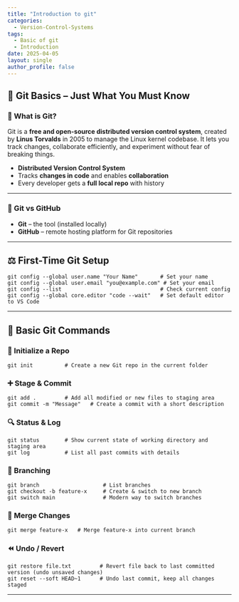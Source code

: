 ```yaml
---
title: "Introduction to git"
categories: 
  - Version-Control-Systems
tags: 
  - Basic of git
  - Introduction
date: 2025-04-05
layout: single
author_profile: false
---
```

## 🧠 Git Basics – Just What You Must Know

### 📌 What is Git?
Git is a **free and open-source distributed version control system**, created by **Linus Torvalds** in 2005 to manage the Linux kernel codebase.
It lets you track changes, collaborate efficiently, and experiment without fear of breaking things.
- **Distributed Version Control System**
- Tracks **changes in code** and enables **collaboration**
- Every developer gets a **full local repo** with history

---

### 📂 Git vs GitHub
- **Git** – the tool (installed locally)
- **GitHub** – remote hosting platform for Git repositories

---

## ⚖️ First-Time Git Setup
```
git config --global user.name "Your Name"       # Set your name
git config --global user.email "you@example.com" # Set your email
git config --list                               # Check current config
git config --global core.editor "code --wait"   # Set default editor to VS Code
```

---

## 🔧 Basic Git Commands

### 📁 Initialize a Repo
```
git init          # Create a new Git repo in the current folder
```

### ➕ Stage & Commit
```
git add .         # Add all modified or new files to staging area
git commit -m "Message"   # Create a commit with a short description
```

### 🔍 Status & Log
```
git status        # Show current state of working directory and staging area
git log           # List all past commits with details
```

### 🔀 Branching
```
git branch                    # List branches
git checkout -b feature-x     # Create & switch to new branch
git switch main               # Modern way to switch branches
```

### 🔁 Merge Changes
```
git merge feature-x   # Merge feature-x into current branch
```

### ⏪ Undo / Revert
```
git restore file.txt         # Revert file back to last committed version (undo unsaved changes)
git reset --soft HEAD~1      # Undo last commit, keep all changes staged
```

---
